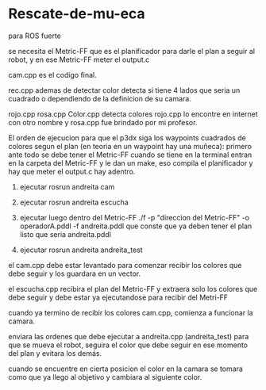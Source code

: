 # Rescate-de-mu-eca
para ROS fuerte

se necesita el Metric-FF que es el planificador para darle el plan a seguir al robot, y en ese Metric-FF meter el output.c 

cam.cpp es el codigo final.

rec.cpp ademas de detectar color detecta si tiene 4 lados que seria un cuadrado o dependiendo de la definicion de su camara.

rojo.cpp rosa.cpp Color.cpp detecta colores
rojo.cpp lo encontre en internet con otro nombre y rosa.cpp fue brindado por mi profesor.

El orden de ejecucion  para que el p3dx siga los waypoints cuadrados de colores segun el plan (en teoria en un waypoint hay una muñeca):
primero ante todo se debe tener el Metric-FF cuando se tiene en la terminal entran en la carpeta del Metric-FF y le dan un make, eso compila el planificador y hay que meter el output.c hay adentro.

1. ejecutar rosrun andreita cam
2. ejecutar rosrun andreita escucha
3. ejecutar luego dentro del Metric-FF ./f -p "direccion del Metric-FF" -o operadorA.pddl -f andreita.pddl 
que conste que ya deben tener el plan listo que seria andreita.pddl
 
4. ejecutar rosrun andreita andreita_test

el cam.cpp debe estar levantado para comenzar recibir los colores que debe seguir y los guardara en un vector.

el escucha.cpp recibira el plan del Metric-FF y extraera solo los colores que debe seguir y debe estar ya ejecutandose para recibir del Metri-FF

cuando ya termino de recibir los colores cam.cpp, comienza a funcionar la camara.

enviara las ordenes que debe ejecutar a andreita.cpp (andreita_test) para que se mueva el robot, seguira el color que debe seguir en ese momento del plan y evitara los demás.

cuando se encuentre en cierta posicion el color en la camara se tomara como que ya llego al objetivo y cambiara al siguiente color.


